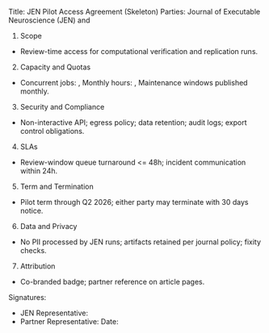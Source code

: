 Title: JEN Pilot Access Agreement (Skeleton)
Parties: Journal of Executable Neuroscience (JEN) and <Partner>

1. Scope
- Review-time access for computational verification and replication runs.

2. Capacity and Quotas
- Concurrent jobs: <N>, Monthly hours: <X>, Maintenance windows published monthly.

3. Security and Compliance
- Non-interactive API; egress policy; data retention; audit logs; export control obligations.

4. SLAs
- Review-window queue turnaround <= 48h; incident communication within 24h.

5. Term and Termination
- Pilot term through Q2 2026; either party may terminate with 30 days notice.

6. Data and Privacy
- No PII processed by JEN runs; artifacts retained per journal policy; fixity checks.

7. Attribution
- Co-branded badge; partner reference on article pages.

Signatures:
- JEN Representative:
- Partner Representative:
Date:
